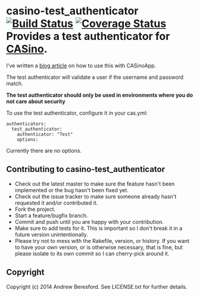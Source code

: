 # casino-test_authenticator [![Build Status](https://travis-ci.org/beezly/casino-test_authenticator.png?branch=master)](https://travis-ci.org/beezly/casino-test_authenticator) [![Coverage Status](https://coveralls.io/repos/beezly/casino-test_authenticator/badge.png)](https://coveralls.io/r/beezly/casino-test_authenticator)Provides a test authenticator for [CASino](https://github.com/rbCAS/CASino).

I've written a [blog article](http://beez.ly/2014/05/15/building-a-development-cas-environment-with-casinoapp-and-casino-test_authenticator/) on how to use this with CASinoApp.

The test authenticator will validate a user if the username and password match.

**The test authenticator should only be used in environments where you do not care about security**

To use the test authenticator, configure it in your cas.yml:

    authenticators:
      test_authenticator:
        authenticator: "Test"
        options:

Currently there are no options.

## Contributing to casino-test_authenticator

* Check out the latest master to make sure the feature hasn't been implemented or the bug hasn't been fixed yet.
* Check out the issue tracker to make sure someone already hasn't requested it and/or contributed it.
* Fork the project.
* Start a feature/bugfix branch.
* Commit and push until you are happy with your contribution.
* Make sure to add tests for it. This is important so I don't break it in a future version unintentionally.
* Please try not to mess with the Rakefile, version, or history. If you want to have your own version, or is otherwise necessary, that is fine, but please isolate to its own commit so I can cherry-pick around it.

## Copyright

Copyright (c) 2014 Andrew Beresford. See LICENSE.txt
for further details.
